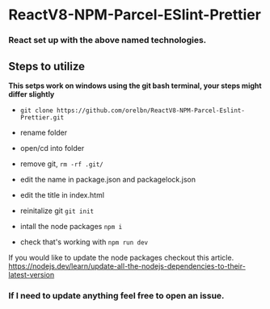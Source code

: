 # ReactV8-NPM-Parcel-ESlint-Prettier

### React set up with the above named technologies. 

## Steps to utilize

**This setps work on windows using the git bash terminal, your steps might differ slightly**

- `git clone https://github.com/orelbn/ReactV8-NPM-Parcel-Eslint-Prettier.git`

- rename folder

- open/cd into folder

- remove git, `rm -rf .git/`

- edit the name in package.json and packagelock.json

- edit the title in index.html

- reinitalize  git `git init` 

- intall the node packages `npm i`

- check that's working with `npm run dev`

If you would like to update the node packages checkout this article. 
https://nodejs.dev/learn/update-all-the-nodejs-dependencies-to-their-latest-version


### If I need to update anything feel free to open an issue.

